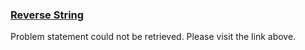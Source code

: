 <h3><a href="https://codeforces.com/contest/1553/problem/B" target="_blank" rel="noopener noreferrer">Reverse String</a></h3>

Problem statement could not be retrieved. Please visit the link above.